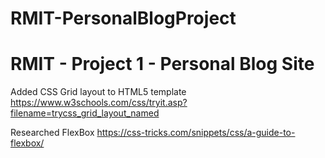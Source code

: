 # RMIT-PersonalBlogProject
# RMIT - Project 1 - Personal Blog Site

Added CSS Grid layout to HTML5 template
https://www.w3schools.com/css/tryit.asp?filename=trycss_grid_layout_named

Researched FlexBox 
https://css-tricks.com/snippets/css/a-guide-to-flexbox/

